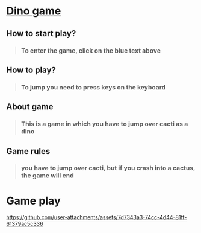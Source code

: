 # [Dino game](https://maksimzaichenko.github.io/Dino-game/)
## How to start play?
> ### To enter the game, click on the blue text above
## How to play?
> ### To jump you need to press keys on the keyboard
## About game
> ### This is a game in which you have to jump over cacti as a dino
## Game rules
> ### you have to jump over cacti, but if you crash into a cactus, the game will end
# Game play 


https://github.com/user-attachments/assets/7d7343a3-74cc-4d44-81ff-61379ac5c336

